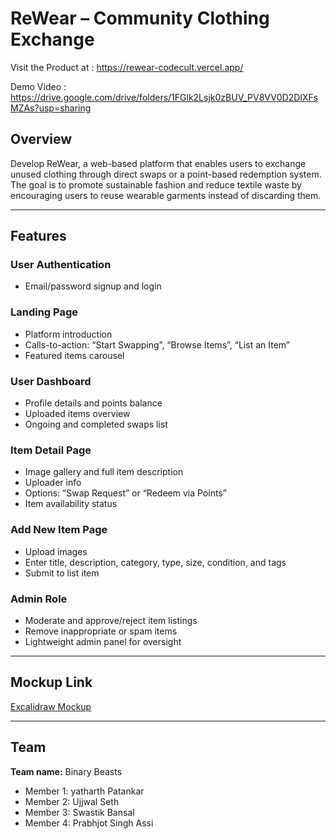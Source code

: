 # ReWear – Community Clothing Exchange

Visit the Product at : https://rewear-codecult.vercel.app/
 
Demo Video : https://drive.google.com/drive/folders/1FGlk2Lsjk0zBUV_PV8VV0D2DIXFsMZAs?usp=sharing

## Overview
Develop ReWear, a web-based platform that enables users to exchange unused clothing through direct swaps or a point-based redemption system. The goal is to promote sustainable fashion and reduce textile waste by encouraging users to reuse wearable garments instead of discarding them.

---

## Features

### **User Authentication**
- Email/password signup and login

### **Landing Page**
- Platform introduction
- Calls-to-action: “Start Swapping”, “Browse Items”, “List an Item”
- Featured items carousel

### **User Dashboard**
- Profile details and points balance
- Uploaded items overview
- Ongoing and completed swaps list

### **Item Detail Page**
- Image gallery and full item description
- Uploader info
- Options: “Swap Request” or “Redeem via Points”
- Item availability status

### **Add New Item Page**
- Upload images
- Enter title, description, category, type, size, condition, and tags
- Submit to list item

### **Admin Role**
- Moderate and approve/reject item listings
- Remove inappropriate or spam items
- Lightweight admin panel for oversight

---

## Mockup Link
[Excalidraw Mockup](https://app.excalidraw.com/l/65VNwvy7c4X/zEqG7IJrg0)

---

## Team

**Team name:** Binary Beasts  
- Member 1: yatharth Patankar 
- Member 2: Ujjwal Seth
- Member 3: Swastik Bansal 
- Member 4: Prabhjot Singh Assi
